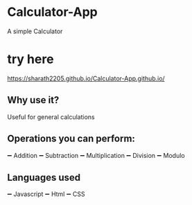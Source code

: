 # Calculator-App


A simple Calculator

# try here

https://sharath2205.github.io/Calculator-App.github.io/

## Why use it?

Useful for general calculations

## Operations you can perform:

➖ Addition
➖ Subtraction
➖ Multiplication
➖ Division
➖ Modulo

## Languages used

➖ Javascript
➖ Html
➖ CSS
